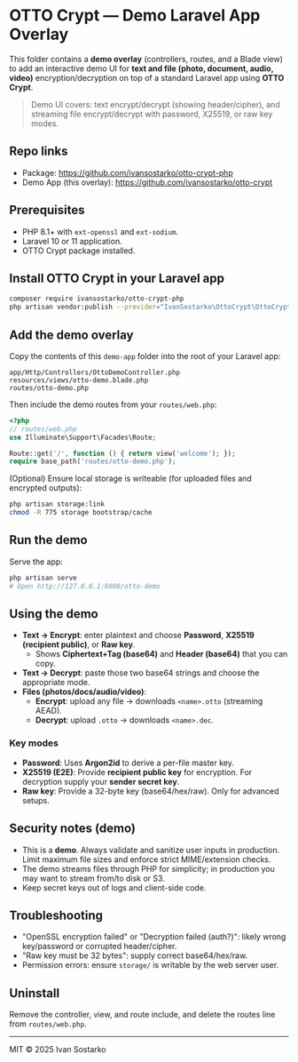 # OTTO Crypt — Demo Laravel App Overlay

This folder contains a **demo overlay** (controllers, routes, and a Blade view) to add an interactive demo UI for **text and file (photo, document, audio, video)** encryption/decryption on top of a standard Laravel app using **OTTO Crypt**.

> Demo UI covers: text encrypt/decrypt (showing header/cipher), and streaming file encrypt/decrypt with password, X25519, or raw key modes.

## Repo links

- Package: https://github.com/ivansostarko/otto-crypt-php  
- Demo App (this overlay): https://github.com/ivansostarko/otto-crypt

## Prerequisites

- PHP 8.1+ with `ext-openssl` and `ext-sodium`.
- Laravel 10 or 11 application.
- OTTO Crypt package installed.

## Install OTTO Crypt in your Laravel app

```bash
composer require ivansostarko/otto-crypt-php
php artisan vendor:publish --provider="IvanSostarko\OttoCrypt\OttoCryptServiceProvider"
```

## Add the demo overlay

Copy the contents of this `demo-app` folder into the root of your Laravel app:

```
app/Http/Controllers/OttoDemoController.php
resources/views/otto-demo.blade.php
routes/otto-demo.php
```

Then include the demo routes from your `routes/web.php`:

```php
<?php
// routes/web.php
use Illuminate\Support\Facades\Route;

Route::get('/', function () { return view('welcome'); });
require base_path('routes/otto-demo.php');
```

(Optional) Ensure local storage is writeable (for uploaded files and encrypted outputs):

```bash
php artisan storage:link
chmod -R 775 storage bootstrap/cache
```

## Run the demo

Serve the app:

```bash
php artisan serve
# Open http://127.0.0.1:8000/otto-demo
```

## Using the demo

- **Text → Encrypt**: enter plaintext and choose **Password**, **X25519 (recipient public)**, or **Raw key**.
  - Shows **Ciphertext+Tag (base64)** and **Header (base64)** that you can copy.
- **Text → Decrypt**: paste those two base64 strings and choose the appropriate mode.
- **Files (photos/docs/audio/video)**:
  - **Encrypt**: upload any file → downloads `<name>.otto` (streaming AEAD).
  - **Decrypt**: upload `.otto` → downloads `<name>.dec`.

### Key modes

- **Password**: Uses **Argon2id** to derive a per-file master key.
- **X25519 (E2E)**: Provide **recipient public key** for encryption. For decryption supply your **sender secret key**.
- **Raw key**: Provide a 32-byte key (base64/hex/raw). Only for advanced setups.

## Security notes (demo)

- This is a **demo**. Always validate and sanitize user inputs in production. Limit maximum file sizes and enforce strict MIME/extension checks.
- The demo streams files through PHP for simplicity; in production you may want to stream from/to disk or S3.
- Keep secret keys out of logs and client-side code.

## Troubleshooting

- "OpenSSL encryption failed" or "Decryption failed (auth?)": likely wrong key/password or corrupted header/cipher.
- "Raw key must be 32 bytes": supply correct base64/hex/raw.
- Permission errors: ensure `storage/` is writable by the web server user.

## Uninstall

Remove the controller, view, and route include, and delete the routes line from `routes/web.php`.

---

MIT © 2025 Ivan Sostarko
